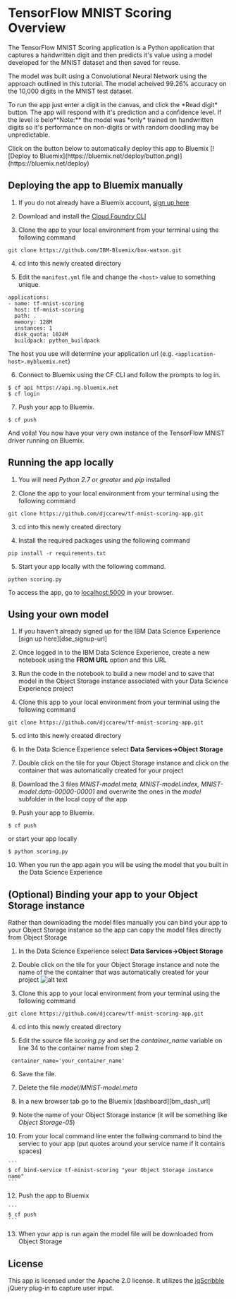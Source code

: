 # TensorFlow MNIST Scoring Overview

<p>The TensorFlow MNIST Scoring application is a Python application that captures a handwritten digit and then predicts it's value using a model developed for the MNIST dataset and then saved for reuse.</p>

<p>The model was built using a Convolutional Neural Network using the approach outlined in this tutorial. The model acheived 99.26% accuracy on the 10,000 digits in the MNIST test dataset.</p> 


<p>To run the app just enter a digit in the canvas, and click the *Read digit* button. The app will respond with it's prediction and a confidence level. If the level is belo**Note:** the model was *only* trained on handwritten digits so it's performance on non-digits or with random doodling may be unpredictable.</p>

<p>Click on the button below to automatically deploy this app to Bluemix</>
[![Deploy to Bluemix](https://bluemix.net/deploy/button.png)](https://bluemix.net/deploy)



## Deploying the app to Bluemix manually

1. If you do not already have a Bluemix account, [sign up here][bluemix_signup_url]

2. Download and install the [Cloud Foundry CLI][cloud_foundry_url]

3. Clone the app to your local environment from your terminal using the following command

  ```
  git clone https://github.com/IBM-Bluemix/box-watson.git
  ```

4. cd into this newly created directory

5. Edit the `manifest.yml` file and change the `<host>` value to something unique.

  ```
 applications:
  - name: tf-mnist-scoring
    host: tf-mnist-scoring
    path: .
    memory: 128M
    instances: 1
    disk_quota: 1024M
    buildpack: python_buildpack    
  ```
  The host you use will determine your application url (e.g. `<application-host>.mybluemix.net`)

6. Connect to Bluemix using the CF CLI and follow the prompts to log in.

  ```
  $ cf api https://api.ng.bluemix.net
  $ cf login
  ```

7. Push your app to Bluemix. 

  ```
  $ cf push
  ```

And voila! You now have your very own instance of the TensorFlow MNIST driver running on Bluemix.

## Running the app locally

1. You will need *Python 2.7 or greater* and *pip* installed 


2. Clone the app to your local environment from your terminal using the following command

  ```
  git clone https://github.com/djccarew/tf-mnist-scoring-app.git
  ```

3. cd into this newly created directory

4. Install the required  packages using the following command

  ```
  pip install -r requirements.txt
  ```

5. Start your app locally with the following command.

  ```
  python scoring.py
  ```

 To access the app, go to [localhost:5000](http://localhost:5000) in your browser. 
 
 ## Using your own model 
 
 1. If you haven't already signed up for the IBM Data Science Experience [sign up here][dse_signup-url]
 
 2. Once logged in to the IBM Data Science Experience, create a new notebook using the **FROM URL** option and this URL
 
 3. Run the code in the notebook to build a new model and to save that model in the Object Storage instance associated  with your Data Science Experience project
 
 4. Clone this app to your local environment from your terminal using the following command

  ```
  git clone https://github.com/djccarew/tf-mnist-scoring-app.git
  
  ```
 5. cd into this newly created directory
 
 6. In the Data Science Experience select **Data Services->Object Storage** 
 
 7. Double click on the tile for your Object Storage instance and click on the container that was automatically created for your project
 
 8. Download the 3 files *MNIST-model.meta, MNIST-model.index, MNIST-model.data-00000-00001* and   overwrite the ones in the *model* subfolder in the local copy of the app
 
 9. Push your app to Bluemix. 

  ```
  $ cf push
  ```
  
  or start  your app locally
  
  ```
  $ python scoring.py
  ```
  
10. When you run the app again you will be using  the model that you built in the Data Science Experience

## (Optional) Binding your app to your Object Storage instance
<p>Rather than downloading the model files manually you can bind your app to your Object Storage instance  so the app  can copy the model files directly from  Object Storage  </p>

 1. In the Data Science Experience select **Data Services->Object Storage** 
 
 2. Double click on the tile for your Object Storage instance and note the name of the  the container that was automatically created for your project
 ![alt text](https://ibm.box.com/shared/static/znt35nvkcatb0f0mp8hckupu08g1jdry.png)
 
 3. Clone this app to your local environment from your terminal using the following command

  ```
  git clone https://github.com/djccarew/tf-mnist-scoring-app.git
  
  ```
 4. cd into this newly created directory
 
 5. Edit the source file *scoring.py* and set the *container_name* variable on line 34 to the container name from step 2
 
   ```
    container_name='your_container_name'
   ```
 6. Save the file.
 
 7. Delete the file *model/MNIST-model.meta*
 
 8. In a new browser tab go to the Bluemix [dashboard][bm_dash_url]
 
 9. Note the name of your Object Storage instance (it will be something like *Object Storage-05*)
 
 10. From your local command line enter the follwing command to bind the serviec to your app (put quotes around your service name if it contains  spaces)
 
    ```
    $ cf bind-service tf-minist-scoring "your Object Storage instance name"
    ```
    
 12. Push the app to Bluemix
 
    ```
    $ cf push
    ```
 13. When your app is run again the model file will be downloaded from Object Storage
 

## License
This app is licensed under the Apache 2.0 license. It utilizes the [jqScribble](https://github.com/jimdoescode/jqScribble) jQuery plug-in to capture user input. 
 
[bluemix_signup_url]: http://ibm.biz/box-api-signup
[dse_signup_url]: http://datascience.ibm.com
[cloud_foundry_url]: https://github.com/cloudfoundry/cli
